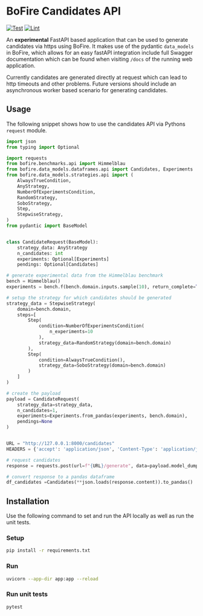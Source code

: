 # BoFire Candidates API

[![Test](https://github.com/experimental-design/bofire-candidates-api/workflows/Tests/badge.svg)](https://github.com/experimental-design/bofire-candidates-api/actions?query=workflow%3ATests)
[![Lint](https://github.com/experimental-design/bofire-candidates-api/workflows/Lint/badge.svg)](https://github.com/experimental-design/bofire-candidates-api/actions?query=workflow%3ALint)


An **experimental** FastAPI based application that can be used to generate candidates via https using BoFire. It makes use of the pydantic `data_models` in BoFire, which allows for an easy fastAPI integration include full Swagger documentation which can be found when visiting `/docs` of the running web application.

Currently candidates are generated directly at request which can lead to http timeouts and other problems. Future versions should include an asynchronous worker based scenario for generating candidates.

## Usage

The following snippet shows how to use the candidates API via Pythons `request` module.

```python
import json
from typing import Optional

import requests
from bofire.benchmarks.api import Himmelblau
from bofire.data_models.dataframes.api import Candidates, Experiments
from bofire.data_models.strategies.api import (
    AlwaysTrueCondition,
    AnyStrategy,
    NumberOfExperimentsCondition,
    RandomStrategy,
    SoboStrategy,
    Step,
    StepwiseStrategy,
)
from pydantic import BaseModel


class CandidateRequest(BaseModel):
    strategy_data: AnyStrategy
    n_candidates: int
    experiments: Optional[Experiments]
    pendings: Optional[Candidates]

# generate experimental data from the Himmelblau benchmark
bench = Himmelblau()
experiments = bench.f(bench.domain.inputs.sample(10), return_complete=True)

# setup the strategy for which candidates should be generated
strategy_data = StepwiseStrategy(
    domain=bench.domain,
    steps=[
        Step(
            condition=NumberOfExperimentsCondition(
                n_experiments=10
            ),
            strategy_data=RandomStrategy(domain=bench.domain)
        ),
        Step(
            condition=AlwaysTrueCondition(),
            strategy_data=SoboStrategy(domain=bench.domain)
        )
    ]
)

# create the payload
payload = CandidateRequest(
    strategy_data=strategy_data,
    n_candidates=1,
    experiments=Experiments.from_pandas(experiments, bench.domain),
    pendings=None
)


URL = "http://127.0.0.1:8000/candidates"
HEADERS = {'accept': 'application/json', 'Content-Type': 'application/json'}

# request candidates
response = requests.post(url=f"{URL}/generate", data=payload.model_dump_json(), headers=HEADERS)

# convert response to a pandas dataframe
df_candidates =Candidates(**json.loads(response.content)).to_pandas()

```


## Installation

Use the following command to set and run the API locally as well as run the unit tests.

### Setup

```bash
pip install -r requirements.txt
```


### Run
```bash
uvicorn --app-dir app:app --reload
```

### Run unit tests

```bash
pytest
```